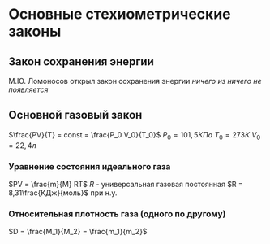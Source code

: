 # Основные стехиометрические законы

## Закон сохранения энергии
М.Ю. Ломоносов открыл закон сохранения энергии *ничего из ничего не появляется*

## Основной газовый закон
$\frac{PV}{T} = const = \frac{P_0 V_0}{T_0}$
$P_0 = 101,5КПа$
$T_0 = 273К$
$V_0 = 22,4л$

### Уравнение состояния идеального газа
$PV = \frac{m}{M} RT$
$R$ - универсальная газовая постоянная
$R = 8,31\frac{КДж}{моль}$ при н.у.

### Относительная плотность газа (одного по другому)
$D = \frac{M_1}{M_2} = \frac{m_1}{m_2}$
